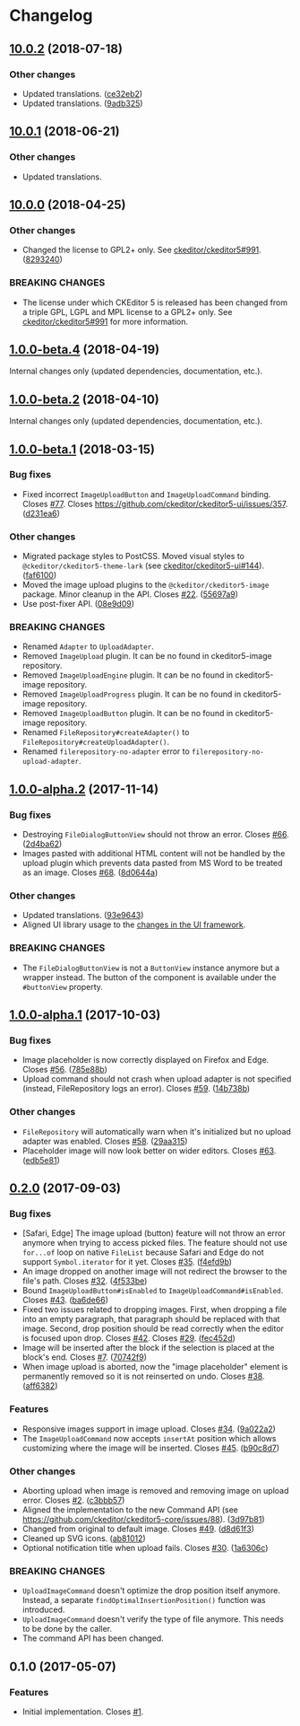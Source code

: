 Changelog
=========

## [10.0.2](https://github.com/ckeditor/ckeditor5-upload/compare/v10.0.1...v10.0.2) (2018-07-18)

### Other changes

* Updated translations. ([ce32eb2](https://github.com/ckeditor/ckeditor5-upload/commit/ce32eb2))
* Updated translations. ([9adb325](https://github.com/ckeditor/ckeditor5-upload/commit/9adb325))


## [10.0.1](https://github.com/ckeditor/ckeditor5-upload/compare/v10.0.0...v10.0.1) (2018-06-21)

### Other changes

* Updated translations.


## [10.0.0](https://github.com/ckeditor/ckeditor5-upload/compare/v1.0.0-beta.4...v10.0.0) (2018-04-25)

### Other changes

* Changed the license to GPL2+ only. See [ckeditor/ckeditor5#991](https://github.com/ckeditor/ckeditor5/issues/991). ([8293240](https://github.com/ckeditor/ckeditor5-upload/commit/8293240))

### BREAKING CHANGES

* The license under which CKEditor 5 is released has been changed from a triple GPL, LGPL and MPL license to a GPL2+ only. See [ckeditor/ckeditor5#991](https://github.com/ckeditor/ckeditor5/issues/991) for more information.


## [1.0.0-beta.4](https://github.com/ckeditor/ckeditor5-upload/compare/v1.0.0-beta.2...v1.0.0-beta.4) (2018-04-19)

Internal changes only (updated dependencies, documentation, etc.).


## [1.0.0-beta.2](https://github.com/ckeditor/ckeditor5-upload/compare/v1.0.0-beta.1...v1.0.0-beta.2) (2018-04-10)

Internal changes only (updated dependencies, documentation, etc.).


## [1.0.0-beta.1](https://github.com/ckeditor/ckeditor5-upload/compare/v1.0.0-alpha.2...v1.0.0-beta.1) (2018-03-15)

### Bug fixes

* Fixed incorrect `ImageUploadButton` and `ImageUploadCommand` binding. Closes [#77](https://github.com/ckeditor/ckeditor5-upload/issues/77). Closes https://github.com/ckeditor/ckeditor5-ui/issues/357. ([d231ea6](https://github.com/ckeditor/ckeditor5-upload/commit/d231ea6))

### Other changes

* Migrated package styles to PostCSS. Moved visual styles to `@ckeditor/ckeditor5-theme-lark` (see [ckeditor/ckeditor5-ui#144](https://github.com/ckeditor/ckeditor5-ui/issues/144)). ([faf6100](https://github.com/ckeditor/ckeditor5-upload/commit/faf6100))
* Moved the image upload plugins to the `@ckeditor/ckeditor5-image` package. Minor cleanup in the API. Closes [#22](https://github.com/ckeditor/ckeditor5-upload/issues/22). ([55697a9](https://github.com/ckeditor/ckeditor5-upload/commit/55697a9))
* Use post-fixer API. ([08e9d09](https://github.com/ckeditor/ckeditor5-upload/commit/08e9d09))

### BREAKING CHANGES

* Renamed `Adapter` to `UploadAdapter`.
* Removed `ImageUpload` plugin. It can be no found in ckeditor5-image repository.
* Removed `ImageUploadEngine` plugin. It can be no found in ckeditor5-image repository.
* Removed `ImageUploadProgress` plugin. It can be no found in ckeditor5-image repository.
* Removed `ImageUploadButton` plugin. It can be no found in ckeditor5-image repository.
* Renamed `FileRepository#createAdapter()` to `FileRepository#createUploadAdapter()`.
* Renamed `filerepository-no-adapter` error to `filerepository-no-upload-adapter`.


## [1.0.0-alpha.2](https://github.com/ckeditor/ckeditor5-upload/compare/v1.0.0-alpha.1...v1.0.0-alpha.2) (2017-11-14)

### Bug fixes

* Destroying `FileDialogButtonView` should not throw an error. Closes [#66](https://github.com/ckeditor/ckeditor5-upload/issues/66). ([2d4ba62](https://github.com/ckeditor/ckeditor5-upload/commit/2d4ba62))
* Images pasted with additional HTML content will not be handled by the upload plugin which prevents data pasted from MS Word to be treated as an image. Closes [#68](https://github.com/ckeditor/ckeditor5-upload/issues/68). ([8d0644a](https://github.com/ckeditor/ckeditor5-upload/commit/8d0644a))

### Other changes

* Updated translations. ([93e9643](https://github.com/ckeditor/ckeditor5-upload/commit/93e9643))
* Aligned UI library usage to the [changes in the UI framework](https://github.com/ckeditor/ckeditor5-ui/pull/332).

### BREAKING CHANGES

* The `FileDialogButtonView` is not a `ButtonView` instance anymore but a wrapper instead. The button of the component is available under the `#buttonView` property.


## [1.0.0-alpha.1](https://github.com/ckeditor/ckeditor5-upload/compare/v0.2.0...v1.0.0-alpha.1) (2017-10-03)

### Bug fixes

* Image placeholder is now correctly displayed on Firefox and Edge. Closes [#56](https://github.com/ckeditor/ckeditor5-upload/issues/56). ([785e88b](https://github.com/ckeditor/ckeditor5-upload/commit/785e88b))
* Upload command should not crash when upload adapter is not specified (instead, FileRepository logs an error). Closes [#59](https://github.com/ckeditor/ckeditor5-upload/issues/59). ([14b738b](https://github.com/ckeditor/ckeditor5-upload/commit/14b738b))

### Other changes

* `FileRepository` will automatically warn when it's initialized but no upload adapter was enabled. Closes [#58](https://github.com/ckeditor/ckeditor5-upload/issues/58). ([29aa315](https://github.com/ckeditor/ckeditor5-upload/commit/29aa315))
* Placeholder image will now look better on wider editors. Closes [#63](https://github.com/ckeditor/ckeditor5-upload/issues/63). ([edb5e81](https://github.com/ckeditor/ckeditor5-upload/commit/edb5e81))


## [0.2.0](https://github.com/ckeditor/ckeditor5-upload/compare/v0.1.0...v0.2.0) (2017-09-03)

### Bug fixes

* [Safari, Edge] The image upload (button) feature will not throw an error anymore when trying to access picked files. The feature should not use `for...of` loop on native `FileList` because Safari and Edge do not support `Symbol.iterator` for it yet. Closes [#35](https://github.com/ckeditor/ckeditor5-upload/issues/35). ([f4efd9b](https://github.com/ckeditor/ckeditor5-upload/commit/f4efd9b))
* An image dropped on another image will not redirect the browser to the file's path. Closes [#32](https://github.com/ckeditor/ckeditor5-upload/issues/32). ([4f533be](https://github.com/ckeditor/ckeditor5-upload/commit/4f533be))
* Bound `ImageUploadButton#isEnabled` to `ImageUploadCommand#isEnabled`. Closes [#43](https://github.com/ckeditor/ckeditor5-upload/issues/43). ([ba6de66](https://github.com/ckeditor/ckeditor5-upload/commit/ba6de66))
* Fixed two issues related to dropping images. First, when dropping a file into an empty paragraph, that paragraph should be replaced with that image. Second, drop position should be read correctly when the editor is focused upon drop. Closes [#42](https://github.com/ckeditor/ckeditor5-upload/issues/42). Closes [#29](https://github.com/ckeditor/ckeditor5-upload/issues/29). ([fec452d](https://github.com/ckeditor/ckeditor5-upload/commit/fec452d))
* Image will be inserted after the block if the selection is placed at the block's end. Closes [#7](https://github.com/ckeditor/ckeditor5-upload/issues/7). ([70742f9](https://github.com/ckeditor/ckeditor5-upload/commit/70742f9))
* When image upload is aborted, now the "image placeholder" element is permanently removed so it is not reinserted on undo. Closes [#38](https://github.com/ckeditor/ckeditor5-upload/issues/38). ([aff6382](https://github.com/ckeditor/ckeditor5-upload/commit/aff6382))

### Features

* Responsive images support in image upload. Closes [#34](https://github.com/ckeditor/ckeditor5-upload/issues/34). ([9a022a2](https://github.com/ckeditor/ckeditor5-upload/commit/9a022a2))
* The `ImageUploadCommand` now accepts `insertAt` position which allows customizing where the image will be inserted. Closes [#45](https://github.com/ckeditor/ckeditor5-upload/issues/45). ([b90c8d7](https://github.com/ckeditor/ckeditor5-upload/commit/b90c8d7))

### Other changes

* Aborting upload when image is removed and removing image on upload error. Closes [#2](https://github.com/ckeditor/ckeditor5-upload/issues/2). ([c3bbb57](https://github.com/ckeditor/ckeditor5-upload/commit/c3bbb57))
* Aligned the implementation to the new Command API (see https://github.com/ckeditor/ckeditor5-core/issues/88). ([3d97b81](https://github.com/ckeditor/ckeditor5-upload/commit/3d97b81))
* Changed from original to default image. Closes [#49](https://github.com/ckeditor/ckeditor5-upload/issues/49). ([d8d61f3](https://github.com/ckeditor/ckeditor5-upload/commit/d8d61f3))
* Cleaned up SVG icons. ([ab81012](https://github.com/ckeditor/ckeditor5-upload/commit/ab81012))
* Optional notification title when upload fails. Closes [#30](https://github.com/ckeditor/ckeditor5-upload/issues/30). ([1a6306c](https://github.com/ckeditor/ckeditor5-upload/commit/1a6306c))

### BREAKING CHANGES

* `UploadImageCommand` doesn't optimize the drop position itself anymore. Instead, a separate `findOptimalInsertionPosition()` function was introduced.
* `UploadImageCommand` doesn't verify the type of file anymore. This needs to be done by the caller.
* The command API has been changed.


## 0.1.0 (2017-05-07)

### Features

* Initial implementation. Closes [#1](https://github.com/ckeditor/ckeditor5-upload/issues/1).
